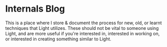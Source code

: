 # Internals Blog

This is a place where I store & document the process for new, old, or learnt techniques that Light utilizes.
These should not be vital to someone using Light, and are more useful if you're interested in, interested in working on,
or interested in creating something similar to Light.
